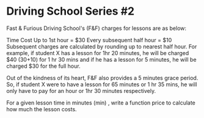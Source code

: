 # Driving School Series #2

Fast & Furious Driving School's (F&F) charges for lessons are as below:

Time Cost
Up to 1st hour = $30
Every subsequent half hour = $10
Subsequent charges are calculated by rounding up to nearest half hour.
For example, if student X has a lesson for 1hr 20 minutes, he will be charged $40 (30+10) for 1 hr 30 mins and if he has a lesson for 5 minutes, he will be charged $30 for the full hour.

Out of the kindness of its heart, F&F also provides a 5 minutes grace period. So, if student X were to have a lesson for 65 minutes or 1 hr 35 mins, he will only have to pay for an hour or 1hr 30 minutes respectively.

For a given lesson time in minutes (min) , write a function price to calculate how much the lesson costs.
